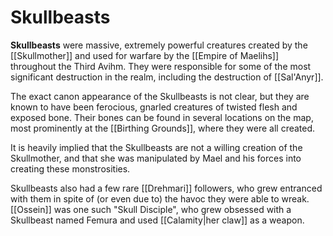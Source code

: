 # Skullbeasts

**Skullbeasts** were massive, extremely powerful creatures created by the [[Skullmother]] and used for warfare by the [[Empire of Maelihs]] throughout the Third Avihm. They were responsible for some of the most significant destruction in the realm, including the destruction of [[Sal'Anyr]].

The exact canon appearance of the Skullbeasts is not clear, but they are known to have been ferocious, gnarled creatures of twisted flesh and exposed bone. Their bones can be found in several locations on the map, most prominently at the [[Birthing Grounds]], where they were all created.

It is heavily implied that the Skullbeasts are not a willing creation of the Skullmother, and that she was manipulated by Mael and his forces into creating these monstrosities.

Skullbeasts also had a few rare [[Drehmari]] followers, who grew entranced with them in spite of (or even due to) the havoc they were able to wreak. [[Ossein]] was one such "Skull Disciple", who grew obsessed with a Skullbeast named Femura and used [[Calamity|her claw]] as a weapon.
